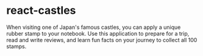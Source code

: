 # react-castles
When visiting one of Japan's famous castles, you can apply a unique rubber stamp to your notebook. Use this application to prepare for a trip, read and write reviews, and learn fun facts on your journey to collect all 100 stamps.
